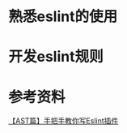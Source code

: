 # 熟悉eslint的使用

# 开发eslint规则

# 参考资料
[【AST篇】手把手教你写Eslint插件](https://juejin.cn/post/6844903961804161031)